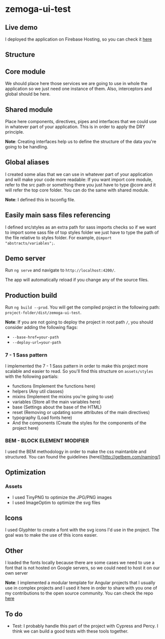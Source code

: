 # zemoga-ui-test
## Live demo
I deployed the application on Firebase Hosting, so you can check it [here](https://interactive-test-zemoga.web.app)

## Structure
## Core module

We should place here those services we are going to use in whole the application so we just need one instance of them. Also, interceptors and global should be here.

## Shared module

Place here components, directives, pipes and interfaces that we could use in whatever part of your application. This is in order to apply the DRY principle.

**Note**:
Creating interfaces help us to define the structure of the data you're going to be handling.

## Global aliases

I created some alias that we can use in whatever part of your application and will make your code more readable:
If you want import core module, refer to the src path or something there you just have to type @core and it will refer the top core folder. You can do the same with shared module.

**Note**:
I defined this in tsconfig file.

## Easily main sass files referencing

I defined src/styles as an extra path for sass imports checks so if we want to import some sass file of top styles folder we just have to type the path of the file relative to styles folder. For example, `@import "abstracts/variables";`.

## Demo server

Run `ng serve` and navigate to `http://localhost:4200/`.

The app will automatically reload if you change any of the source files.

## Production build
Run `ng build --prod`. You will get the compiled project in the following path: `project-folder/dist/zemoga-ui-test`.

**Note**:
If you are not going to deploy the project in root path `/`, you should consider adding the following flags:
  - `--base-href=your-path`
  - `--deploy-url=your-path`
  
### 7 - 1 Sass pattern
I implemented the 7 - 1 Sass pattern in order to make this project more scalable and easier to read. So you'll find this structure on `assets/styles` with the following partials:
- functions (Implement the functions here)
- helpers (Any util classes)
- mixins (Implement the mixins you're going to use)
- variables (Store all the main variables here)
- base (Settings about the base of the HTML)
- reset (Removing or updating some attributes of the main directives)
- typography (Load fonts here)
- And the components (Create the styles for the components of the project here)

### BEM - BLOCK ELEMENT MODIFIER
I used the BEM methodology in order to make the css maintanble and structured. You can found the guidelines (here)[http://getbem.com/naming/]

## Optimization
### Assets
- I used TinyPNG to optimize the JPG/PNG images
- I used ImageOptim to optimize the svg files

## Icons
I used Glyphter to create a font with the svg icons I'd use in the project. The goal was to make the use of this icons easier.

## Other
I loaded the fonts locally because there are some cases we need to use a font that is not hosted on Google servers, so we could need to host it on our own server

**Note**: I implemented a modular template for Angular projects that I usually use in complex projects and I used it here in order to share with you one of my contributions to the open source community. You can check the repo [here](https://github.com/brianr482/ng-modular-template/)

## To do
- Test: I probably handle this part of the project with Cypress and Percy. I think we can build a good tests with these tools together.
